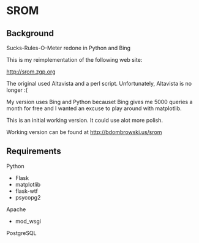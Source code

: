 SROM
====

## Background ##
Sucks-Rules-O-Meter redone in Python and Bing

This is my reimplementation of the following web site:

http://srom.zgp.org

The original used Altavista and a perl script. Unfortunately, Altavista is no
longer :(

My version uses Bing and Python becauset Bing gives me 5000 queries a month for
free and I wanted an excuse to play around with matplotlib.

This is an initial working version. It could use alot more polish.

Working version can be found at http://bdombrowski.us/srom

## Requirements ##
Python
+ Flask
+ matplotlib
+ flask-wtf
+ psycopg2

Apache
+ mod_wsgi

PostgreSQL

